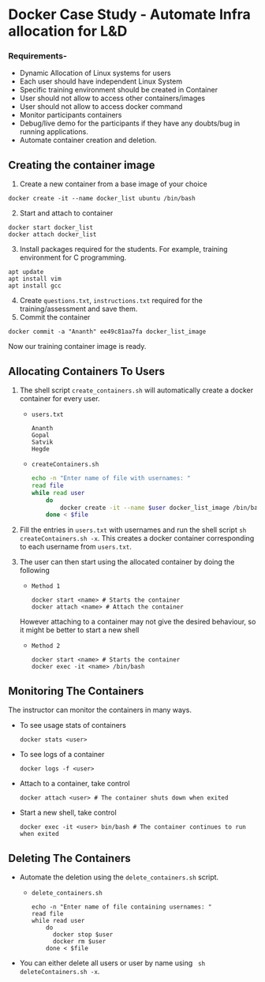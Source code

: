 # **Docker Case Study** - Automate Infra allocation for L&D

### **Requirements**-
- Dynamic Allocation of Linux systems for users
- Each user should have independent Linux System
- Specific training environment should be created in Container
- User should not allow to access other containers/images
- User should not allow to access docker command
- Monitor participants containers
- Debug/live demo for the participants if they have any doubts/bug in running applications. 
- Automate container creation and deletion.

## Creating the container image 
1. Create a new container from a base image of your choice

`docker create -it --name docker_list ubuntu /bin/bash`

2. Start and attach to container

```
docker start docker_list
docker attach docker_list
```

3. Install packages required for the students. For example, training environment for C programming. 

```
apt update
apt install vim
apt install gcc
```

4. Create `questions.txt`, `instructions.txt` required for the training/assessment and save them.
5. Commit the container 

`docker commit -a "Ananth" ee49c81aa7fa docker_list_image`

Now our training container image is ready.


## Allocating Containers To Users
1.  The shell script `create_containers.sh` will automatically create a docker container for every user.

    - `users.txt`
        ```
        Ananth
        Gopal
        Satvik
        Hegde
        ```
    - `createContainers.sh`
        ```sh
        echo -n "Enter name of file with usernames: "
        read file
        while read user
            do 
                docker create -it --name $user docker_list_image /bin/bash
            done < $file
        ```
2.  Fill the entries in `users.txt` with usernames and run the shell script `sh createContainers.sh -x`. This creates a docker container corresponding to each username from `users.txt`.
3.  The user can then start using the allocated container by doing the following

     - `Method 1`   
        ```
        docker start <name> # Starts the container
        docker attach <name> # Attach the container
        ```
        
    However attaching to a container may not give the desired behaviour, so it might be better to start a new shell
    
    - `Method 2`       
        ```
        docker start <name> # Starts the container
        docker exec -it <name> /bin/bash
        ```
        

## Monitoring The Containers
The instructor can monitor the containers in many ways. 
- To see usage stats of containers

  `docker stats <user>`
- To see logs of a container 

  `docker logs -f <user>`
- Attach to a container, take control 

  `docker attach <user> # The container shuts down when exited`
- Start a new shell, take control 

  `docker exec -it <user> bin/bash # The container continues to run when exited`
 

## Deleting The Containers
- Automate the deletion using the `delete_containers.sh` script.

    - `delete_containers.sh`
        ``` 
        echo -n "Enter name of file containing usernames: "
        read file
        while read user
            do
              docker stop $user  
              docker rm $user
            done < $file
        ```
- You can either delete all users or user by name using ` sh deleteContainers.sh -x`.
    
